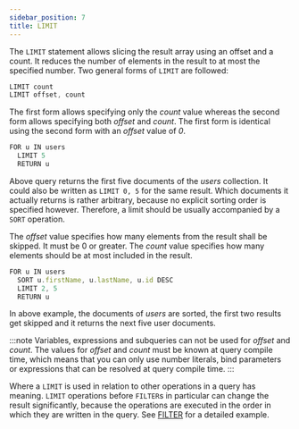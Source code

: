 ```yaml
---
sidebar_position: 7
title: LIMIT
---
```


The `LIMIT` statement allows slicing the result array using an offset and a count. It reduces the number of elements in the result to at most the specified number. Two general forms of `LIMIT` are followed:

```js
LIMIT count
LIMIT offset, count
```

The first form allows specifying only the *count* value whereas the second form allows specifying both *offset* and *count*. The first form is identical using the second form with an *offset* value of *0*.

```js
FOR u IN users
  LIMIT 5
  RETURN u
```

Above query returns the first five documents of the *users* collection. It could also be written as `LIMIT 0, 5` for the same result. Which documents it actually returns is rather arbitrary, because no explicit sorting order is specified however. Therefore, a limit should be usually accompanied by a `SORT` operation.

The *offset* value specifies how many elements from the result shall be skipped. It must be 0 or greater. The *count* value specifies how many elements should be at most included in the result.

```js
FOR u IN users
  SORT u.firstName, u.lastName, u.id DESC
  LIMIT 2, 5
  RETURN u
```

In above example, the documents of *users* are sorted, the first two results get skipped and it returns the next five user documents.

:::note
Variables, expressions and subqueries can not be used for *offset* and *count*. The values for *offset* and *count* must be known at query compile time, which means that you can only use number literals, bind parameters or expressions that can be resolved at query compile time.
:::

Where a `LIMIT` is used in relation to other operations in a query has meaning. `LIMIT` operations before `FILTER`s in particular can change the result significantly, because the operations are executed in the order in which they are written in the query. See [FILTER](filter#order-of-operations) for a detailed example.